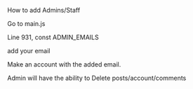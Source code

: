 How to add Admins/Staff

Go to main.js

Line 931, const ADMIN_EMAILS

add your email 

Make an account with the added email.

Admin will have the ability to Delete posts/account/comments
